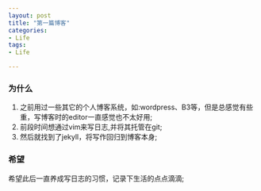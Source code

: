 ```yaml
---
layout: post
title: "第一篇博客"
categories: 
- Life
tags:
- Life

---
```


### 为什么
1. 之前用过一些其它的个人博客系统，如:wordpress、B3等，但是总感觉有些重，写博客时的editor一直感觉也不太好用;  
2. 前段时间想通过vim来写日志,并将其托管在git;  
3. 然后就找到了jekyll，将写作回归到博客本身;  

### 希望
希望此后一直养成写日志的习惯，记录下生活的点点滴滴;  
